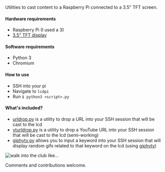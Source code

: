 Utilities to cast content to a Raspberry Pi connected to a 3.5" TFT screen.

#### Hardware requirements

- Raspberry Pi (I used a 3)
- [3.5" TFT display](https://wiki.dfrobot.com/3.5_inches_TFT_Touchscreen_for_Raspberry_Pi_SKU__DFR0428)

#### Software requirements

- Python 3
- Chromium

#### How to use

- SSH into your pi
- Navigate to `lcdpi`
- Run `$ python3 <script>.py`

#### What's included?

- [urldrop.py](https://github.com/mahtDFR/lcdpi/blob/master/urldrop.py) is a utility to drop a URL into your SSH session that will be cast to the lcd
- [yturldrop.py](https://github.com/mahtDFR/lcdpi/blob/master/yturldrop.py) is a utility to drop a YouTube URL into your SSH session that will be cast to the lcd (semi-working)
- [giphytv.py](https://github.com/mahtDFR/lcdpi/blob/master/giphytv.py) allows you to input a keyword into your SSH session that will display random gifs related to that keyword on the lcd (using [giphytv](http://tv.giphy.com/work%20remote))


![walk into the club like...](https://media.giphy.com/media/ZdU3bTTc1WWStZM5lm/giphy.gif)

Comments and contributions welcome.
